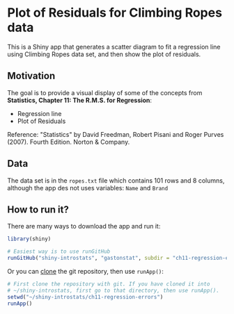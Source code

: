 # Plot of Residuals for Climbing Ropes data

This is a Shiny app that generates a scatter diagram to fit a regression line using Climbing Ropes data set, and then show the plot of residuals.


## Motivation

The goal is to provide a visual display of some of the concepts from __Statistics, Chapter 11: The R.M.S. for Regression__:

- Regression line
- Plot of Residuals

Reference: "Statistics" by David Freedman, Robert Pisani and Roger Purves (2007). Fourth Edition. Norton & Company.

## Data

The data set is in the `ropes.txt` file which contains 101 rows and 8 columns, although the app des not uses variables: `Name` and `Brand`


## How to run it?

There are many ways to download the app and run it:

```R
library(shiny)

# Easiest way is to use runGitHub
runGitHub("shiny-introstats", "gastonstat", subdir = "ch11-regression-errors")
```

Or you can [clone](http://stackoverflow.com/questions/651038/how-do-you-clone-a-git-repository-into-a-specific-folder) the git repository, then use `runApp()`:

```R
# First clone the repository with git. If you have cloned it into
# ~/shiny-introstats, first go to that directory, then use runApp().
setwd("~/shiny-introstats/ch11-regression-errors")
runApp()
```
